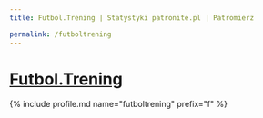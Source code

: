 ```yaml
---
title: Futbol.Trening | Statystyki patronite.pl | Patromierz

permalink: /futboltrening
---
```


# [Futbol.Trening](https://patronite.pl/futboltrening)

{% include profile.md name="futboltrening" prefix="f" %}
